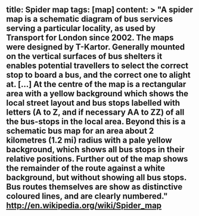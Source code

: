 title: Spider map
tags: [map]
content: >
    "A spider map is a schematic diagram of bus services serving a particular locality, as used by Transport for London since 2002. The maps were designed by T-Kartor. Generally mounted on the vertical surfaces of bus shelters it enables potential travellers to select the correct stop to board a bus, and the correct one to alight at.  [...]
    At the centre of the map is a rectangular area with a yellow background which shows the local street layout and bus stops labelled with letters (A to Z, and if necessary AA to ZZ) of all the bus-stops in the local area. Beyond this is a schematic bus map for an area about 2 kilometres (1.2 mi) radius with a pale yellow background, which shows all bus stops in their relative positions. Further out of the map shows the remainder of the route against a white background, but without showing all bus stops. Bus routes themselves are show as distinctive coloured lines, and are clearly numbered."
    http://en.wikipedia.org/wiki/Spider_map
---



